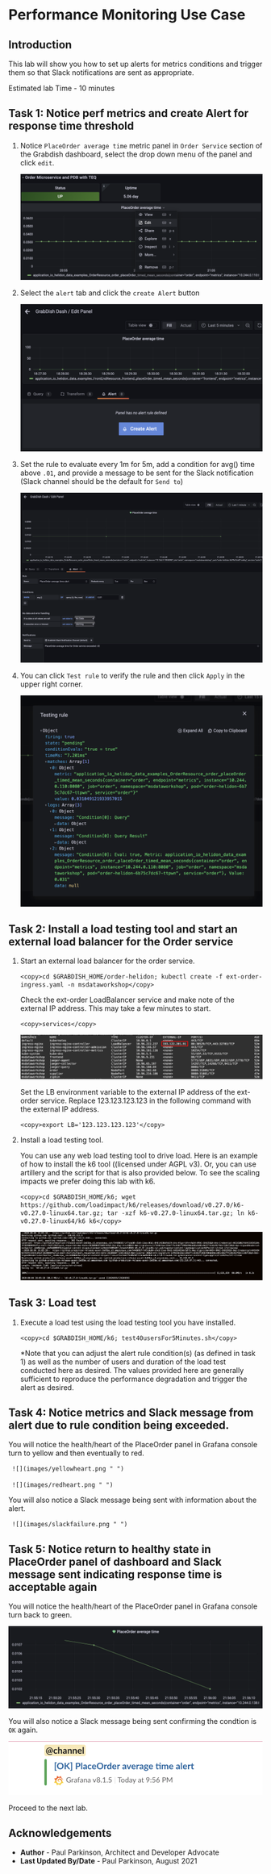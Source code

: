 # Performance Monitoring Use Case

## Introduction

This lab will show you how to set up alerts for metrics conditions and trigger them so that Slack notifications are sent as appropriate.

Estimated lab Time - 10 minutes

  
## Task 1: Notice perf metrics and create Alert for response time threshold

1. Notice `PlaceOrder average time` metric panel in `Order Service` section of the Grabdish dashboard, select the drop down menu of the panel and click `edit`.

    ![](images/placeorderpanel.png " ")
   
2. Select the `alert` tab and click the `create Alert` button

    ![](images/createalertbutton.png " ")
       
3. Set the rule to evaluate every 1m for 5m, add a condition for avg() time above `.01`, and provide a message to be sent for the Slack notification (Slack channel should be the default for `Send to`)

    ![](images/addalertruleforplaceorder.png " ")
       
3. You can click `Test rule` to verify the rule and then click `Apply` in the upper right corner.

    ![](images/testrule.png " ")


## Task 2:  Install a load testing tool and start an external load balancer for the Order service

1. Start an external load balancer for the order service.

    ```
    <copy>cd $GRABDISH_HOME/order-helidon; kubectl create -f ext-order-ingress.yaml -n msdataworkshop</copy>
    ```

    Check the ext-order LoadBalancer service and make note of the external IP address. This may take a few minutes to start.

    ```
    <copy>services</copy>
    ```

    ![](images/ingress-nginx-loadbalancer-externalip.png " ")

    Set the LB environment variable to the external IP address of the ext-order service. Replace 123.123.123.123 in the following command with the external IP address.

    ```
    <copy>export LB='123.123.123.123'</copy>
    ```


2. Install a load testing tool.  

    You can use any web load testing tool to drive load. Here is an example of how to install the k6 tool ((licensed under AGPL v3). Or, you can use artillery and the script for that is also provided below. To see the scaling impacts we prefer doing this lab with k6.

	```
	<copy>cd $GRABDISH_HOME/k6; wget https://github.com/loadimpact/k6/releases/download/v0.27.0/k6-v0.27.0-linux64.tar.gz; tar -xzf k6-v0.27.0-linux64.tar.gz; ln k6-v0.27.0-linux64/k6 k6</copy>
	```

	![](images/install-k6.png " ")

 
## Task 3: Load test 

1.  Execute a load test using the load testing tool you have installed.  

    ```
    <copy>cd $GRABDISH_HOME/k6; test40usersFor5Minutes.sh</copy>
    ```
    
    *Note that you can adjust the alert rule condition(s) (as defined in task 1) as well as the number of users and duration of the load test conducted here as desired.
    The values provided here are generally sufficient to reproduce the performance degradation and trigger the alert as desired.

## Task 4: Notice metrics and Slack message from alert due to rule condition being exceeded.

   You will notice the health/heart of the PlaceOrder panel in Grafana console turn to yellow and then eventually to red.

     ![](images/yellowheart.png " ")
     
     ![](images/redheart.png " ")
     
   You will also notice a Slack message being sent with information about the alert.
     
     ![](images/slackfailure.png " ")

## Task 5: Notice return to healthy state in PlaceOrder panel of dashboard and Slack message sent indicating response time is acceptable again

   You will notice the health/heart of the PlaceOrder panel in Grafana console turn back to green.

   ![](images/placeorderhealthbacktonormal.png " ")
   
   You will also notice a Slack message being sent confirming the condtion is `OK` again.
   
   ![](images/slackmessagehealthbacktonormal.png " ")

Proceed to the next lab.

## Acknowledgements
* **Author** - Paul Parkinson, Architect and Developer Advocate
* **Last Updated By/Date** - Paul Parkinson, August 2021
